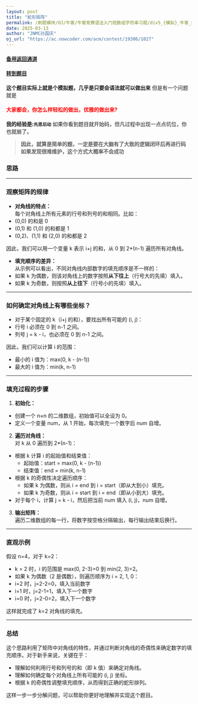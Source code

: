 ```yaml
---
layout: post
title: "蛇形矩阵"
permalink: /刷题模块/OJ/牛客/牛客竞赛语法入门班数组字符串习题/div5_{模拟}_牛客_蛇形矩阵.md/
date: 2025-03-13
author: "JNMC孙国庆"
oj_url: "https://ac.nowcoder.com/acm/contest/19306/1027"
---
```


#### [备用返回通道](../../README.md)
#### [转到题目](https://ac.nowcoder.com/acm/contest/19306/1027)


**这个题目实际上就是个模拟题，几乎是只要会语法就可以做出来**
但是有一个问题就是
#### <span style="color:red"> 大家都会，你怎么样轻松的做出，优雅的做出来?</span>
**我的经验是:`先思后动`**
如果你看到题目就开始码，但凡过程中出现一点点坑位，你也就崩了。
>
> **因此，就算是简单的题，一定是要在大脑有了大致的逻辑闭环后再进行码**
> **如果发现很难维护，这个方式大概率不会成功**
>
### 思路


---

### 观察矩阵的规律

- **对角线的特点：**  
每个对角线上所有元素的行号和列号的和相同。比如：
- (0,0) 的和是 0
- (0,1) 和 (1,0) 的和都是 1
- (0,2)、(1,1) 和 (2,0) 的和都是 2

因此，我们可以用一个变量 k 表示 i+j 的和，从 0 到 2*(n-1) 遍历所有对角线。

- **填充顺序的差异：**  
从示例可以看出，不同对角线内部数字的填充顺序是不一样的：
- 如果 k 为偶数，则该对角线上的数字按照**从下往上**（行号大的先填）填入。
- 如果 k 为奇数，则按照**从上往下**（行号小的先填）填入。

---

### 如何确定对角线上有哪些坐标？

- 对于某个固定的 k（i+j 的和），要找出所有可能的 (i, j)：
- 行号 i 必须在 0 到 n-1 之间。
- 列号 j = k - i，也必须在 0 到 n-1 之间。

因此，我们可以计算 i 的范围：
- 最小的 i 值为：max(0, k - (n-1))
- 最大的 i 值为：min(k, n-1)

---

### 填充过程的步骤

1. **初始化：**  
 - 创建一个 n×n 的二维数组，初始值可以全设为 0。
 - 定义一个变量 num，从 1 开始，每次填充一个数字后 num 自增。

2. **遍历对角线：**  
 对 k 从 0 遍历到 2*(n-1)：
 - 根据 k 计算 i 的起始值和结束值：
   - 起始值：start = max(0, k - (n-1))
   - 结束值：end = min(k, n-1)
 - 根据 k 的奇偶性决定遍历顺序：
   - 如果 k 为偶数，则从 i = end 到 i = start（即从大到小）填充。
   - 如果 k 为奇数，则从 i = start 到 i = end（即从小到大）填充。
 - 对于每个 i，计算 j = k - i，然后把当前 num 填入 (i, j)，num 自增。


3. **输出矩阵：**  
 遍历二维数组的每一行，将数字按空格分隔输出，每行输出结束后换行。

---

### 直观示例

假设 n=4，对于 k=2：
- k = 2 时，i 的范围是 max(0, 2-3)=0 到 min(2, 3)=2。
- 如果 k 为偶数（2 是偶数），则遍历顺序为 i = 2, 1, 0：
- i=2 时，j=2-2=0，填入当前数字
- i=1 时，j=2-1=1，填入下一个数字
- i=0 时，j=2-0=2，填入下一个数字

这样就完成了 k=2 对角线的填充。

---

### 总结

这个思路利用了矩阵中对角线的特性，并通过判断对角线的奇偶性来确定数字的填充顺序。对于新手来说，关键在于：
- 理解如何利用行号和列号的和（即 k 值）来确定对角线。
- 理解如何确定每个对角线上所有可能的 (i, j) 坐标。
- 根据 k 的奇偶性调整填充顺序，从而得到正确的蛇形排列。

这样一步一步分解问题，可以帮助你更好地理解并实现这个题目。

```cpp

```